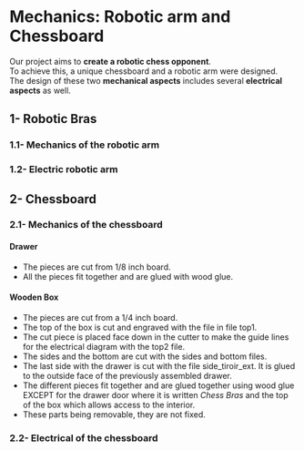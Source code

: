 # Mechanics: Robotic arm and Chessboard
Our project aims to **create a robotic chess opponent**. <br> To achieve this, a unique chessboard and a robotic arm were designed. <br> The design of these two **mechanical aspects** includes several **electrical aspects** as well.

## 1- Robotic Bras
### 1.1- Mechanics of the robotic arm
### 1.2- Electric robotic arm

## 2- Chessboard
### 2.1- Mechanics of the chessboard
#### Drawer
* The pieces are cut from 1/8 inch board.
* All the pieces fit together and are glued with wood glue.
#### Wooden Box
* The pieces are cut from a 1/4 inch board.
* The top of the box is cut and engraved with the file in file top1. 
* The cut piece is placed face down in the cutter to make the guide lines for the electrical diagram with the top2 file.
* The sides and the bottom are cut with the sides and bottom files.
* The last side with the drawer is cut with the file side_tiroir_ext. It is glued to the outside face of the previously assembled drawer.
* The different pieces fit together and are glued together using wood glue EXCEPT for the drawer door where it is written *Chess Bras* and the top of the box which allows access to the interior.
* These parts being removable, they are not fixed.

### 2.2- Electrical of the chessboard
